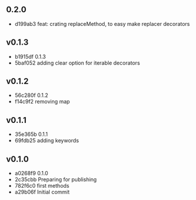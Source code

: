 
## 0.2.0
* d199ab3 feat: crating replaceMethod, to easy make replacer decorators
## v0.1.3
* b1915df 0.1.3
* 5baf052 adding clear option for iterable decorators
## v0.1.2
* 56c280f 0.1.2
* f14c9f2 removing map
## v0.1.1
* 35e365b 0.1.1
* 69fdb25 adding keywords
## v0.1.0
* a0268f9 0.1.0
* 2c35cbb Preparing for publishing
* 782f6c0 first methods
* a29b06f Initial commit
